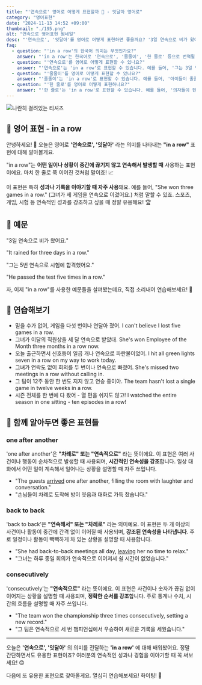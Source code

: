 ```yaml
---
title: "'연속으로' 영어로 어떻게 표현할까 🔄 - 잇달아 영어로"
category: "영어표현"
date: "2024-11-13 14:52 +09:00"
thumbnail: "./195.png"
alt: "연속으로 영어표현 썸네일"
desc: "'연속으로', '잇달아'를 영어로 어떻게 표현하면 좋을까요? '3일 연속으로 비가 왔어요.', '그는 5번 연속으로 시험에 합격했어요.' 등을 영어로 표현하는 법을 배워봅시다. 다양한 예문을 통해서 연습하고 본인의 표현으로 만들어 보세요."
faq:
  - question: "'in a row'의 한국어 의미는 무엇인가요?"
    answer: "'in a row'는 한국어로 '연속으로', '줄줄이', '한 줄로' 등으로 번역될 수 있습니다."
  - question: "'연속으로'를 영어로 어떻게 표현할 수 있나요?"
    answer: "'연속으로'는 'in a row'로 표현할 수 있습니다. 예를 들어, '그는 3일 연속으로 운동했다'는 'He worked out three days in a row'로 말할 수 있습니다."
  - question: "'줄줄이'를 영어로 어떻게 표현할 수 있나요?"
    answer: "'줄줄이'는 'in a row'로 표현할 수 있습니다. 예를 들어, '아이들이 줄줄이 서 있다'는 'The kids are standing in a row'로 말할 수 있습니다."
  - question: "'한 줄로'를 영어로 어떻게 표현하나요?"
    answer: "'한 줄로'는 'in a row'로 표현할 수 있습니다. 예를 들어, '의자들이 한 줄로 놓여 있다'는 'The chairs are placed in a row'로 표현할 수 있습니다."
---
```


![나란히 걸려있는 티셔츠](./195-1.jpeg)

## 🌟 영어 표현 - in a row

안녕하세요! 👋 오늘은 영어로 **'연속으로', '잇달아'** 라는 의미를 나타내는 **"in a row"** 표현에 대해 알아볼게요.

"in a row"는 **어떤 일이나 상황이 중간에 끊기지 않고 연속해서 발생할 때** 사용하는 표현이에요. 마치 한 줄로 쭉 이어진 것처럼 말이죠! 📈

이 표현은 특히 **성과나 기록을 이야기할 때 자주 사용**돼요. 예를 들어, "She won three games in a row." (그녀가 세 게임을 연속으로 이겼어요.) 처럼 말할 수 있죠. 스포츠, 게임, 시험 등 연속적인 성과를 강조하고 싶을 때 정말 유용해요! 🏆

## 📖 예문

"3일 연속으로 비가 왔어요."

"It rained for three days in a row."

"그는 5번 연속으로 시험에 합격했어요."

"He passed the test five times in a row."

자, 이제 "in a row"를 사용한 예문들을 살펴봤는데요, 직접 소리내어 연습해보세요! 🎯

## 💬 연습해보기

<ul data-interactive-list>
  <li data-interactive-item>
    <span data-toggler>믿을 수가 없어, 게임을 다섯 번이나 연달아 졌어.</span>
    <span data-answer>I can't believe I lost five games in a row.</span>
  </li>
  <li data-interactive-item>
    <span data-toggler>그녀가 이달의 직원상을 세 달 연속으로 받았대.</span>
    <span data-answer>She's won Employee of the Month three months in a row now.</span>
  </li>
  <li data-interactive-item>
    <span data-toggler>오늘 출근하면서 신호등이 일곱 개나 연속으로 파란불이었어.</span>
    <span data-answer>I hit all green lights seven in a row on my way to work today.</span>
  </li>
  <li data-interactive-item>
    <span data-toggler>그녀가 연락도 없이 회의를 두 번이나 연속으로 빠졌어.</span>
    <span data-answer>She's missed two meetings in a row without calling in.</span>
  </li>
  <li data-interactive-item>
    <span data-toggler>그 팀이 12주 동안 한 번도 지지 않고 연승 중이야.</span>
    <span data-answer>The team hasn't lost a single game in twelve weeks in a row.</span>
  </li>
  <li data-interactive-item>
    <span data-toggler>시즌 전체를 한 번에 다 봤어 - 열 편을 쉬지도 않고!</span>
    <span data-answer>I watched the entire season in one sitting - ten episodes in a row!</span>
  </li>
</ul>

## 🤝 함께 알아두면 좋은 표현들

### one after another

'one after another'은 **"차례로" 또는 "연속적으로"** 라는 뜻이에요. 이 표현은 여러 사건이나 행동이 순차적으로 발생할 때 사용되며, **시간적인 연속성을 강조**합니다. 일상 대화에서 어떤 일이 계속해서 일어나는 상황을 설명할 때 자주 쓰입니다.

- "The guests [arrived](/blog/in-english/403.arrive/) one after another, filling the room with laughter and conversation."
- "손님들이 차례로 도착해 방이 웃음과 대화로 가득 찼습니다."

### back to back

'back to back'은 **"연속해서" 또는 "차례로"** 라는 의미예요. 이 표현은 두 개 이상의 사건이나 활동이 중간에 간격 없이 이어질 때 사용되며, **강조된 연속성을 나타냅니다**. 주로 일정이나 활동이 빽빽하게 차 있는 상황을 설명할 때 사용합니다.

- "She had back-to-back meetings all day, [leaving](/blog/in-english/402.leave/) her no time to relax."
- "그녀는 하루 종일 회의가 연속적으로 이어져서 쉴 시간이 없었습니다."

### consecutively

'consecutively'는 **"연속적으로"** 라는 뜻이에요. 이 표현은 사건이나 숫자가 끊김 없이 이어지는 상황을 설명할 때 사용되며, **정확한 순서를 강조**합니다. 주로 통계나 수치, 시간의 흐름을 설명할 때 자주 쓰입니다.

- "The team won the championship three times consecutively, setting a new record."
- "그 팀은 연속적으로 세 번 챔피언십에서 우승하여 새로운 기록을 세웠습니다."

---

오늘은 **'연속으로', '잇달아'** 의 의미를 전달하는 **'in a row'** 에 대해 배워봤어요. 정말 간단하면서도 유용한 표현이죠? 여러분의 연속적인 성과나 경험을 이야기할 때 꼭 써보세요! 😊

다음에 또 유용한 표현으로 찾아올게요. 열심히 연습해보세요! 화이팅! 💪
